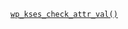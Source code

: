 <p><code><a href="https://developer.wordpress.org/reference/functions/wp_kses_check_attr_val/">wp_kses_check_attr_val()</a></code></p>

